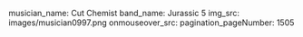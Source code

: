 musician_name: Cut Chemist
band_name: Jurassic 5
img_src: images/musician0997.png
onmouseover_src: 
pagination_pageNumber: 1505
